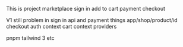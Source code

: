 This is project marketplace
sign in
add to cart
payment
checkout

V1 still problem in sign in api and payment things
app/shop/product/id
checkout
auth context
cart context
providers

pnpm
tailwind 3
etc
